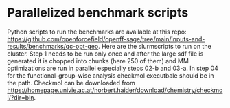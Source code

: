 # Parallelized benchmark scripts 

Python scripts to run the benchmarks are available at this repo: https://github.com/openforcefield/openff-sage/tree/main/inputs-and-results/benchmarks/qc-opt-geo. 
Here are the slurmscripts to run on the cluster. Step 1 needs to be run only once and after the large sdf file is generated it is chopped into chunks (here 250 of them) and MM optimizations are run in parallel especially steps 02-b and 03-a. In step 04 for the functional-group-wise analysis checkmol executbale should be in the path. Checkmol can be downloaded from https://homepage.univie.ac.at/norbert.haider/download/chemistry/checkmol/?dir=bin. 


